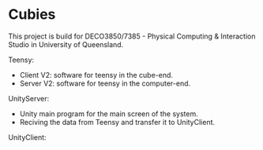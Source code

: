# Cubies

This project is build for DECO3850/7385 - Physical Computing & Interaction Studio in University of Queensland.


Teensy:
- Client V2: software for teensy in the cube-end.
- Server V2: software for teensy in the computer-end.

UnityServer:
- Unity main program for the main screen of the system.
- Reciving the data from Teensy and transfer it to UnityClient.

UnityClient:
